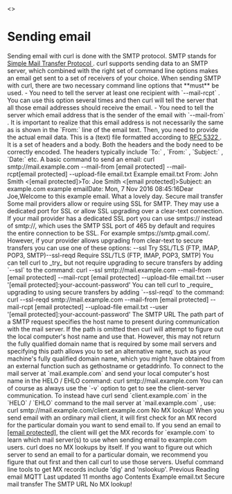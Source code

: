 <>
<a href="smtp.html" class="navButton-94f2579c--pageItemWithChildrenNested-2c5d8183--navButtonClickable-161b88ca--navButtonOpened-6a88552e">
</a>
<a href="telnet.html" class="navButton-94f2579c--pageItemWithChildrenNested-2c5d8183--navButtonClickable-161b88ca">
</a>

# <span class="text-4505230f--DisplayH900-bfb998fa--textContentFamily-49a318e1">Sending email</span>

<span class="text-4505230f--UIH300-2063425d--textUIFamily-5ebd8e40--text-8ee2c8b2">
</span>
<span class="text-4505230f--UIH300-2063425d--textUIFamily-5ebd8e40--text-8ee2c8b2">
</span>
<span class="text-4505230f--TextH400-3033861f--textContentFamily-49a318e1">
<span data-key="97d1147998904d09866fe6278ec3490a">
<span data-offset-key="97d1147998904d09866fe6278ec3490a:0">Sending email with curl is done with the SMTP protocol. SMTP stands for </span>
</span>
<a href="https://en.wikipedia.org/wiki/Simple_Mail_Transfer_Protocol" class="link-a079aa82--primary-53a25e66--link-faf6c434">
<span data-key="c52e072cd8334ee1832d43d57f377e1b">
<span data-offset-key="c52e072cd8334ee1832d43d57f377e1b:0">Simple Mail Transfer Protocol</span>
</span>
</a>
<span data-key="e1b2b160937a47a4ab250924957f7768">
<span data-offset-key="e1b2b160937a47a4ab250924957f7768:0">.</span>
</span>
</span>
<span class="text-4505230f--TextH400-3033861f--textContentFamily-49a318e1">
<span data-key="2945595dc9d7476d8e897d94c7bc9d5d">
<span data-offset-key="2945595dc9d7476d8e897d94c7bc9d5d:0">curl supports sending data to an SMTP server, which combined with the right set of command line options makes an email get sent to a set of receivers of your choice.</span>
</span>
</span>
<span class="text-4505230f--TextH400-3033861f--textContentFamily-49a318e1">
<span data-key="07fbe0beb1324a9abb2c9f6f6a243637">
<span data-offset-key="07fbe0beb1324a9abb2c9f6f6a243637:0">When sending SMTP with curl, there are two necessary command line options that </span>
<span data-offset-key="07fbe0beb1324a9abb2c9f6f6a243637:1">**must**</span>
<span data-offset-key="07fbe0beb1324a9abb2c9f6f6a243637:2"> be used.</span>
</span>
</span>- <span class="text-4505230f--TextH400-3033861f--textContentFamily-49a318e1">
<span data-key="f4941afd67444576aafe036120ed54a9">
<span data-offset-key="f4941afd67444576aafe036120ed54a9:0">You need to tell the server at least one recipient with </span>
<span data-offset-key="f4941afd67444576aafe036120ed54a9:1">`--mail-rcpt`</span>
<span data-offset-key="f4941afd67444576aafe036120ed54a9:2">. You can use this option several times and then curl will tell the server that all those email addresses should receive the email.</span>
</span>
</span>- <span class="text-4505230f--TextH400-3033861f--textContentFamily-49a318e1">
<span data-key="46075eee66f1424da26d72251b0cc2f4">
<span data-offset-key="46075eee66f1424da26d72251b0cc2f4:0">You need to tell the server which email address that is the sender of the email with </span>
<span data-offset-key="46075eee66f1424da26d72251b0cc2f4:1">`--mail-from`</span>
<span data-offset-key="46075eee66f1424da26d72251b0cc2f4:2">. It is important to realize that this email address is not necessarily the same as is shown in the </span>
<span data-offset-key="46075eee66f1424da26d72251b0cc2f4:3">`From:`</span>
<span data-offset-key="46075eee66f1424da26d72251b0cc2f4:4"> line of the email text.</span>
</span>
</span>
<span class="text-4505230f--TextH400-3033861f--textContentFamily-49a318e1">
<span data-key="6f90093d0e4e4cbfb3348a35ebfef7c7">
<span data-offset-key="6f90093d0e4e4cbfb3348a35ebfef7c7:0">Then, you need to provide the actual email data. This is a (text) file formatted according to </span>
</span>
<a href="https://tools.ietf.org/html/rfc5322.html" class="link-a079aa82--primary-53a25e66--link-faf6c434">
<span data-key="9fa503971cd94d718485867f9b42001c">
<span data-offset-key="9fa503971cd94d718485867f9b42001c:0">RFC 5322</span>
</span>
</a>
<span data-key="e590bb5ace0748f8a82566d1cbdca421">
<span data-offset-key="e590bb5ace0748f8a82566d1cbdca421:0">. It is a set of headers and a body. Both the headers and the body need to be correctly encoded. The headers typically include </span>
<span data-offset-key="e590bb5ace0748f8a82566d1cbdca421:1">`To:`</span>
<span data-offset-key="e590bb5ace0748f8a82566d1cbdca421:2">, </span>
<span data-offset-key="e590bb5ace0748f8a82566d1cbdca421:3">`From:`</span>
<span data-offset-key="e590bb5ace0748f8a82566d1cbdca421:4">, </span>
<span data-offset-key="e590bb5ace0748f8a82566d1cbdca421:5">`Subject:`</span>
<span data-offset-key="e590bb5ace0748f8a82566d1cbdca421:6">, </span>
<span data-offset-key="e590bb5ace0748f8a82566d1cbdca421:7">`Date:`</span>
<span data-offset-key="e590bb5ace0748f8a82566d1cbdca421:8"> etc.</span>
</span>
</span>
<span class="text-4505230f--TextH400-3033861f--textContentFamily-49a318e1">
<span data-key="ac1dcbafab554eb181282c8d085bed3c">
<span data-offset-key="ac1dcbafab554eb181282c8d085bed3c:0">A basic command to send an email:</span>
</span>
</span>    curl smtp://mail.example.com --mail-from [email protected] --mail-rcpt[email protected] --upload-file email.txt<span class="text-4505230f--HeadingH700-04e1a2a3--textContentFamily-49a318e1">
<span data-key="a9dd41202e1742a3bd2f104256dafaa0">
<span data-offset-key="a9dd41202e1742a3bd2f104256dafaa0:0">Example email.txt</span>
</span>
</span>    From: John Smith <[email protected]>To: Joe Smith <[email protected]>Subject: an example.com example emailDate: Mon, 7 Nov 2016 08:45:16​Dear Joe,Welcome to this example email. What a lovely day.<span class="text-4505230f--HeadingH700-04e1a2a3--textContentFamily-49a318e1">
<span data-key="9c2b01de3d024f68a49efd6deea1d3c5">
<span data-offset-key="9c2b01de3d024f68a49efd6deea1d3c5:0">Secure mail transfer</span>
</span>
</span>
<span class="text-4505230f--TextH400-3033861f--textContentFamily-49a318e1">
<span data-key="145f0cda19c842a28b4aded3030841be">
<span data-offset-key="145f0cda19c842a28b4aded3030841be:0">Some mail providers allow or require using SSL for SMTP. They may use a dedicated port for SSL or allow SSL upgrading over a clear-text connection.</span>
</span>
</span>
<span class="text-4505230f--TextH400-3033861f--textContentFamily-49a318e1">
<span data-key="bb63bd57fd2049fe9b5b253363f562ba">
<span data-offset-key="bb63bd57fd2049fe9b5b253363f562ba:0">If your mail provider has a dedicated SSL port you can use smtps:// instead of smtp://, which uses the SMTP SSL port of 465 by default and requires the entire connection to be SSL. For example smtps://smtp.gmail.com/.</span>
</span>
</span>
<span class="text-4505230f--TextH400-3033861f--textContentFamily-49a318e1">
<span data-key="1b3dba28dffe4d0ba119c0e366fd2b48">
<span data-offset-key="1b3dba28dffe4d0ba119c0e366fd2b48:0">However, if your provider allows upgrading from clear-text to secure transfers you can use one of these options:</span>
</span>
</span>    --ssl           Try SSL/TLS (FTP, IMAP, POP3, SMTP)--ssl-reqd      Require SSL/TLS (FTP, IMAP, POP3, SMTP)<span class="text-4505230f--TextH400-3033861f--textContentFamily-49a318e1">
<span data-key="68ef9e5bfcbd4a65b2c33681e97963d7">
<span data-offset-key="68ef9e5bfcbd4a65b2c33681e97963d7:0">You can tell curl to </span>
<span data-offset-key="68ef9e5bfcbd4a65b2c33681e97963d7:1">_try_</span>
<span data-offset-key="68ef9e5bfcbd4a65b2c33681e97963d7:2"> but not require upgrading to secure transfers by adding </span>
<span data-offset-key="68ef9e5bfcbd4a65b2c33681e97963d7:3">`--ssl`</span>
<span data-offset-key="68ef9e5bfcbd4a65b2c33681e97963d7:4"> to the command:</span>
</span>
</span>    curl --ssl smtp://mail.example.com --mail-from [email protected]     --mail-rcpt [email protected] --upload-file email.txt     --user '[email protected]:your-account-password'<span class="text-4505230f--TextH400-3033861f--textContentFamily-49a318e1">
<span data-key="ddcc2b7391c049e9a18c41e8254839fb">
<span data-offset-key="ddcc2b7391c049e9a18c41e8254839fb:0">You can tell curl to </span>
<span data-offset-key="ddcc2b7391c049e9a18c41e8254839fb:1">_require_</span>
<span data-offset-key="ddcc2b7391c049e9a18c41e8254839fb:2"> upgrading to using secure transfers by adding </span>
<span data-offset-key="ddcc2b7391c049e9a18c41e8254839fb:3">`--ssl-reqd`</span>
<span data-offset-key="ddcc2b7391c049e9a18c41e8254839fb:4"> to the command:</span>
</span>
</span>    curl --ssl-reqd smtp://mail.example.com --mail-from [email protected]     --mail-rcpt [email protected] --upload-file email.txt     --user '[email protected]:your-account-password'<span class="text-4505230f--HeadingH700-04e1a2a3--textContentFamily-49a318e1">
<span data-key="7cc9f195cf124c4fb063b348b6444662">
<span data-offset-key="7cc9f195cf124c4fb063b348b6444662:0">The SMTP URL</span>
</span>
</span>
<span class="text-4505230f--TextH400-3033861f--textContentFamily-49a318e1">
<span data-key="7e1d712125654f4784a3b4a947e0d611">
<span data-offset-key="7e1d712125654f4784a3b4a947e0d611:0">The path part of a SMTP request specifies the host name to present during communication with the mail server. If the path is omitted then curl will attempt to figure out the local computer's host name and use that. However, this may not return the fully qualified domain name that is required by some mail servers and specifying this path allows you to set an alternative name, such as your machine's fully qualified domain name, which you might have obtained from an external function such as gethostname or getaddrinfo.</span>
</span>
</span>
<span class="text-4505230f--TextH400-3033861f--textContentFamily-49a318e1">
<span data-key="8466a34669534cdaa1e139854bcefa1b">
<span data-offset-key="8466a34669534cdaa1e139854bcefa1b:0">To connect to the mail server at </span>
<span data-offset-key="8466a34669534cdaa1e139854bcefa1b:1">`mail.example.com`</span>
<span data-offset-key="8466a34669534cdaa1e139854bcefa1b:2"> and send your local computer's host name in the HELO / EHLO command:</span>
</span>
</span>    curl smtp://mail.example.com<span class="text-4505230f--TextH400-3033861f--textContentFamily-49a318e1">
<span data-key="573d96b338a94b0b884c44859cb08ee3">
<span data-offset-key="573d96b338a94b0b884c44859cb08ee3:0">You can of course as always use the </span>
<span data-offset-key="573d96b338a94b0b884c44859cb08ee3:1">`-v`</span>
<span data-offset-key="573d96b338a94b0b884c44859cb08ee3:2"> option to get to see the client-server communication.</span>
</span>
</span>
<span class="text-4505230f--TextH400-3033861f--textContentFamily-49a318e1">
<span data-key="d9d7a3055dfd41aab6fb7481c6ca6135">
<span data-offset-key="d9d7a3055dfd41aab6fb7481c6ca6135:0">To instead have curl send </span>
<span data-offset-key="d9d7a3055dfd41aab6fb7481c6ca6135:1">`client.example.com`</span>
<span data-offset-key="d9d7a3055dfd41aab6fb7481c6ca6135:2"> in the </span>
<span data-offset-key="d9d7a3055dfd41aab6fb7481c6ca6135:3">`HELO`</span>
<span data-offset-key="d9d7a3055dfd41aab6fb7481c6ca6135:4"> / </span>
<span data-offset-key="d9d7a3055dfd41aab6fb7481c6ca6135:5">`EHLO`</span>
<span data-offset-key="d9d7a3055dfd41aab6fb7481c6ca6135:6"> command to the mail server at </span>
<span data-offset-key="d9d7a3055dfd41aab6fb7481c6ca6135:7">`mail.example.com`</span>
<span data-offset-key="d9d7a3055dfd41aab6fb7481c6ca6135:8">, use:</span>
</span>
</span>    curl smtp://mail.example.com/client.example.com<span class="text-4505230f--HeadingH700-04e1a2a3--textContentFamily-49a318e1">
<span data-key="5f97e7c2ab8b433f913fa03319bb3ca4">
<span data-offset-key="5f97e7c2ab8b433f913fa03319bb3ca4:0">No MX lookup!</span>
</span>
</span>
<span class="text-4505230f--TextH400-3033861f--textContentFamily-49a318e1">
<span data-key="bcfe59daac3a4f77915ca40aca37f028">
<span data-offset-key="bcfe59daac3a4f77915ca40aca37f028:0">When you send email with an ordinary mail client, it will first check for an MX record for the particular domain you want to send email to. If you send an email to <a href="../cdn-cgi/l/email-protection.html" class="__cf_email__">[email protected]</a>, the client will get the MX records for </span>
<span data-offset-key="bcfe59daac3a4f77915ca40aca37f028:1">`example.com`</span>
<span data-offset-key="bcfe59daac3a4f77915ca40aca37f028:2"> to learn which mail server(s) to use when sending email to example.com users.</span>
</span>
</span>
<span class="text-4505230f--TextH400-3033861f--textContentFamily-49a318e1">
<span data-key="e11462ba770b47919f41e1b4086045ec">
<span data-offset-key="e11462ba770b47919f41e1b4086045ec:0">curl does no MX lookups by itself. If you want to figure out which server to send an email to for a particular domain, we recommend you figure that out first and then call curl to use those servers. Useful command line tools to get MX records include 'dig' and 'nslookup'.</span>
</span>
</span>
<a href="reademail.html" class="reset-3c756112--card-6570f064--whiteCard-fff091a4--cardPrevious-56a5e674">
</a>
<span class="text-4505230f--TextH200-a3425406--textContentFamily-49a318e1">Previous</span>
<span class="text-4505230f--UIH400-4e41e82a--textContentFamily-49a318e1">Reading email</span>
<a href="mqtt.html" class="reset-3c756112--card-6570f064--whiteCard-fff091a4--cardNext-19241c42">
</a>
<span class="text-4505230f--UIH400-4e41e82a--textContentFamily-49a318e1">MQTT</span>
<span class="text-4505230f--TextH200-a3425406--textContentFamily-49a318e1">Last updated 11 months ago</span>
<span class="text-4505230f--InfoH100-1e92e1d1--textContentFamily-49a318e1">Contents</span>
<a href="smtp.html#example-email-txt" class="reset-3c756112--menuItem-aa02f6ec--menuItemLight-757d5235--menuItemInline-173bdf97--pageTocItem-f4427024">
</a>
<span class="text-4505230f--UIH300-2063425d--textContentFamily-49a318e1">
<span class="text-4505230f--UIH200-50ead35f--textContentFamily-49a318e1">Example email.txt</span>
</span>
<a href="smtp.html#secure-mail-transfer" class="reset-3c756112--menuItem-aa02f6ec--menuItemLight-757d5235--menuItemInline-173bdf97--pageTocItem-f4427024">
</a>
<span class="text-4505230f--UIH300-2063425d--textContentFamily-49a318e1">
<span class="text-4505230f--UIH200-50ead35f--textContentFamily-49a318e1">Secure mail transfer</span>
</span>
<a href="smtp.html#the-smtp-url" class="reset-3c756112--menuItem-aa02f6ec--menuItemLight-757d5235--menuItemInline-173bdf97--pageTocItem-f4427024">
</a>
<span class="text-4505230f--UIH300-2063425d--textContentFamily-49a318e1">
<span class="text-4505230f--UIH200-50ead35f--textContentFamily-49a318e1">The SMTP URL</span>
</span>
<a href="smtp.html#no-mx-lookup" class="reset-3c756112--menuItem-aa02f6ec--menuItemLight-757d5235--menuItemInline-173bdf97--pageTocItem-f4427024">
</a>
<span class="text-4505230f--UIH300-2063425d--textContentFamily-49a318e1">
<span class="text-4505230f--UIH200-50ead35f--textContentFamily-49a318e1">No MX lookup!</span>
</span>
